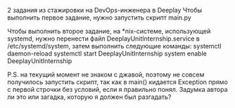 2 задания из стажировки на DevOps-инженера в Deeplay 
Чтобы выполнить первое задание, нужно запустить скрипт main.py


Чтобы выполнить второе задание, на *nix-системе, использующей systemd, нужно перенести файл DeeplayUnitInternship.service в /etc/systemd/system, 
затем выполнить следующие команды:
systemctl daemon-reload
systemctl start DeeplayUnitInternship
system enable DeeplayUnitInternship

P.S. на текущий момент не знаком с джавой, поэтому не совсем получилось запустить скрипт, так как в main() кидается Exception прямо с первой строчки без условий, если я правильно понял. Задумка автора ли это или загадка, которую я должен был разгадать? 
